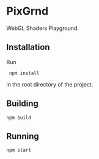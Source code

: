 PixGrnd
===
 WebGL Shaders Playground.

 ## Installation

 Run 

     npm install

in the root directory of the project.

## Building

    npm build

## Running

    npm start
